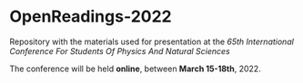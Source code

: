 # OpenReadings-2022

Repository with the materials used for presentation at the *65th International Conference For Students Of Physics And Natural Sciences*

The conference will be held **online**, between **March 15-18th**, 2022.